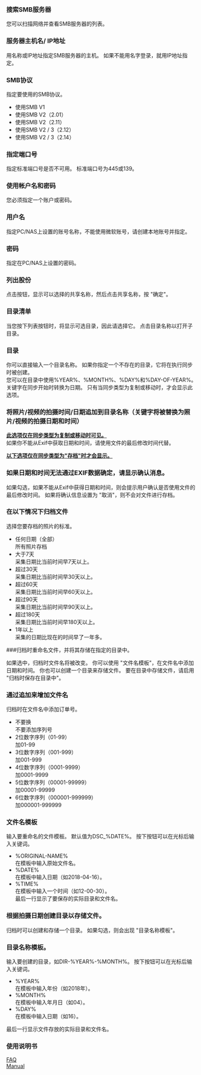 ### 搜索SMB服务器  
您可以扫描网络并查看SMB服务器的列表。   

### 服务器主机名/ IP地址  
用名称或IP地址指定SMB服务器的主机。 如果不能用名字登录，就用IP地址指定。   

### SMB协议  
指定要使用的SMB协议。  

- 使用SMB V1  
- 使用SMB V2（2.01）  
- 使用SMB V2（2.11）  
- 使用SMB V2 / 3（2.12）  
- 使用SMB V2 / 3（2.14）   

### 指定端口号  
指定标准端口号是否不可用。 标准端口号为445或139。   

### 使用帐户名和密码  
您必须指定一个账户或密码。   

### 用户名  
指定PC/NAS上设置的账号名称，不能使用微软账号，请创建本地账号并指定。   

### 密码  
指定在PC/NAS上设置的密码。   

### 列出股份  
点击按钮，显示可以选择的共享名称，然后点击共享名称，按 "确定"。   

### 目录清单  
当您按下列表按钮时，将显示可选目录，因此请选择它。 点击目录名称以打开子目录。  

### 目录  
你可以直接输入一个目录名称。 如果你指定一个不存在的目录，它将在执行同步时被创建。   
您可以在目录中使用%YEAR%、%MONTH%、%DAY%和%DAY-OF-YEAR%。 关键字在同步开始时转换为日期。 只有当同步类型为复制或移动时，才会显示此选项。  

### 将照片/视频的拍摄时间/日期追加到目录名称（关键字将被替换为照片/视频的拍摄日期和时间）  

**<u>此选项仅在同步类型为复制或移动时可见。</u>**  
如果你不能从Exif中获取日期和时间，请使用文件的最后修改时间代替。  

**<u>以下选项仅在同步类型为"存档"时才会显示。</u>**  

### 如果日期和时间无法通过EXIF数据确定，请显示确认消息。  

如果勾选，如果不能从Exif中获得日期和时间，则会提示用户确认是否使用文件的最后修改时间。 如果将确认信息设置为 "取消"，则不会对文件进行存档。   

### 在以下情况下归档文件  

选择您要存档的照片的标准。  

- 任何日期（全部）  
所有照片存档  
- 大于7天  
采集日期比当前时间早7天以上。  
- 超过30天  
采集日期比当前时间早30天以上。  
- 超过60天  
采集日期比当前时间早60天以上。  
- 超过90天  
采集日期比当前时间早90天以上。  
- 超过180天  
采集日期比当前时间早180天以上。  
- 1年以上  
采集的日期比现在的时间早了一年多。   

###归档时重命名文件，并将其存储在指定的目录中。   

如果选中，归档时文件名将被改变。 你可以使用 "文件名模板"，在文件名中添加日期和时间。 你也可以创建一个目录来存储文件。 要在目录中存储文件，请启用 "归档时保存在目录中"。  

### 通过追加来增加文件名  

归档时在文件名中添加订单号。  

- 不要换  
不要添加序列号  
- 2位数字序列（01-99）  
加01-99  
- 3位数字序列（001-999）  
加001-999  
- 4位数字序列（0001-9999）  
加0001-9999  
- 5位数字序列（00001-99999）  
加00001-99999  
- 6位数字序列（000001-999999）  
加000001-999999   

### 文件名模板  

输入要重命名的文件模板。 默认值为DSC_%DATE%。 按下按钮可以在光标后输入关键词。  

- %ORIGINAL-NAME%  
在模板中输入原始文件名。  
- %DATE%  
在模板中输入日期（如2018-04-16）。  
- %TIME%  
在模板中输入一个时间（如12-00-30）。  
最后一行显示了要保存的实际目录和文件名。  

### 根据拍摄日期创建目录以存储文件。  

归档时可以创建和存储一个目录。 如果勾选，则会出现 "目录名称模板"。  

### 目录名称模板。  

输入要创建的目录，如DIR-%YEAR%-%MONTH%。 按下按钮可以在光标后输入关键词。  

- %YEAR%  
在模板中输入年份（如2018年）。  
- %MONTH%  
在模板中输入年月日（如04）。  
- %DAY%  
在模板中输入日期（如16）。  

最后一行显示文件存放的实际目录和文件名。  

### 使用说明书  
[FAQ](https://sentaroh.github.io/Documents/SMBSync2/SMBSync2_FAQ_EN.htm)  
[Manual](https://sentaroh.github.io/Documents/SMBSync2/SMBSync2_Desc_EN.htm)   
